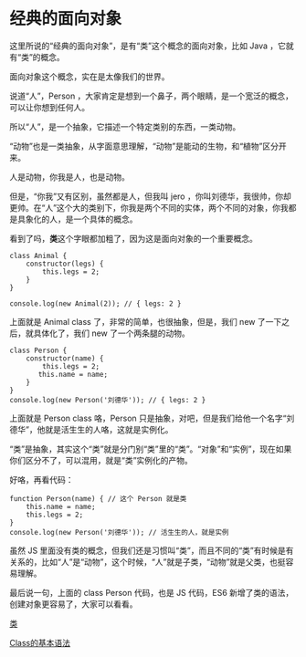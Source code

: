 # 经典的面向对象

这里所说的“经典的面向对象”，是有“类”这个概念的面向对象，比如 Java ，它就有“类”的概念。

面向对象这个概念，实在是太像我们的世界。

说道“人”，Person ，大家肯定是想到一个鼻子，两个眼睛，是一个宽泛的概念，可以让你想到任何人。

所以“人”，是一个抽象，它描述一个特定类别的东西，一类动物。

“动物”也是一类抽象，从字面意思理解，“动物”是能动的生物，和“植物”区分开来。

人是动物，你我是人，也是动物。

但是，“你我”又有区别，虽然都是人，但我叫 jero ，你叫刘德华，我很帅，你却更帅。在“人”这个大的类别下，你我是两个不同的实体，两个不同的对象，你我都是具象化的人，是一个具体的概念。

看到了吗，**类**这个字眼都加粗了，因为这是面向对象的一个重要概念。

```
class Animal {
    constructor(legs) {
        this.legs = 2;
    }
}

console.log(new Animal(2)); // { legs: 2 }
```
上面就是 Animal class 了，非常的简单，也很抽象，但是，我们 new 了一下之后，就具体化了，我们 new 了一个两条腿的动物。


```
class Person {
    constructor(name) {
        this.legs = 2;
       this.name = name;
    }
}
console.log(new Person('刘德华')); // { legs: 2 }
```

上面就是 Person class 咯，Person 只是抽象，对吧，但是我们给他一个名字“刘德华”，他就是活生生的人咯，这就是实例化。

“类”是抽象，其实这个“类”就是分门别“类”里的“类”。“对象”和“实例”，现在如果你们区分不了，可以混用，就是“类”实例化的产物。

好咯，再看代码：
```
function Person(name) { // 这个 Person 就是类
    this.name = name;
    this.legs = 2;
}
console.log(new Person('刘德华')); // 活生生的人，就是实例
```

虽然 JS 里面没有类的概念，但我们还是习惯叫“类”，而且不同的“类”有时候是有关系的，比如“人”是“动物”，这个时候，“人”就是子类，“动物”就是父类，也挺容易理解。

最后说一句，上面的 class Person 代码，也是 JS 代码，ES6 新增了类的语法，创建对象更容易了，大家可以看看。

[类](https://developer.mozilla.org/zh-CN/docs/Web/JavaScript/Reference/Classes)

[Class的基本语法](http://es6.ruanyifeng.com/#docs/class)